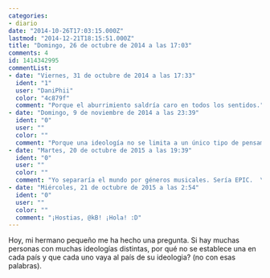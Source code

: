 ```yaml
---
categories:
- diario
date: "2014-10-26T17:03:15.000Z"
lastmod: "2014-12-21T18:15:51.000Z"
title: "Domingo, 26 de octubre de 2014 a las 17:03"
comments: 4
id: 1414342995
commentList:
- date: "Viernes, 31 de octubre de 2014 a las 17:33"
  ident: "1"
  user: "DaniPhii"
  color: "4c879f"
  comment: "Porque el aburrimiento saldría caro en todos los sentidos."
- date: "Domingo, 9 de noviembre de 2014 a las 23:39"
  ident: "0"
  user: ""
  color: ""
  comment: "Porque una ideología no se limita a un único tipo de pensamientos e ideas.  \nEl ejemplo más claro: la \"izquierda\" política española."
- date: "Martes, 20 de octubre de 2015 a las 19:39"
  ident: "0"
  user: ""
  color: ""
  comment: "Yo separaría el mundo por géneros musicales. Sería EPIC.  \nAquí kB :D"
- date: "Miércoles, 21 de octubre de 2015 a las 2:54"
  ident: "0"
  user: ""
  color: ""
  comment: "¡Hostias, @kB! ¡Hola! :D"
---
```


Hoy, mi hermano pequeño me ha hecho una pregunta. Si hay muchas personas con muchas ideologías distintas, por qué no se establece una en cada país y que cada uno vaya al país de su ideologia? (no con esas palabras).